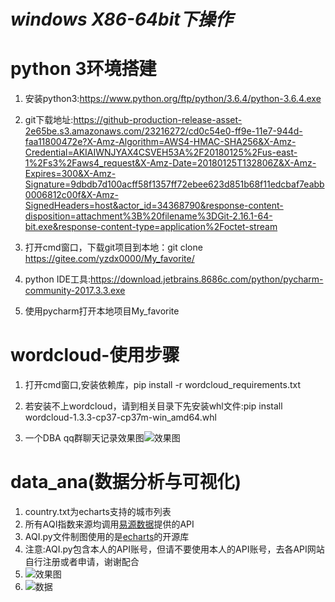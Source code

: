 # _windows X86-64bit下操作_ 

# python 3环境搭建
1. 安装python3:https://www.python.org/ftp/python/3.6.4/python-3.6.4.exe

1. git下载地址:https://github-production-release-asset-2e65be.s3.amazonaws.com/23216272/cd0c54e0-ff9e-11e7-944d-faa11800472e?X-Amz-Algorithm=AWS4-HMAC-SHA256&X-Amz-Credential=AKIAIWNJYAX4CSVEH53A%2F20180125%2Fus-east-1%2Fs3%2Faws4_request&X-Amz-Date=20180125T132806Z&X-Amz-Expires=300&X-Amz-Signature=9dbdb7d100acff58f1357ff72ebee623d851b68f11edcbaf7eabb0006812c00f&X-Amz-SignedHeaders=host&actor_id=34368790&response-content-disposition=attachment%3B%20filename%3DGit-2.16.1-64-bit.exe&response-content-type=application%2Foctet-stream
1. 打开cmd窗口，下载git项目到本地：git clone https://gitee.com/yzdx0000/My_favorite/
1. python IDE工具:https://download.jetbrains.8686c.com/python/pycharm-community-2017.3.3.exe
1. 使用pycharm打开本地项目My_favorite

# wordcloud-使用步骤

1. 打开cmd窗口,安装依赖库，pip install -r  wordcloud_requirements.txt

1. 若安装不上wordcloud，请到相关目录下先安装whl文件:pip install wordcloud-1.3.3-cp37-cp37m-win_amd64.whl
1. 一个DBA qq群聊天记录效果图![效果图](https://gitee.com/uploads/images/2018/0127/190004_fbed5eef_1734289.png "Figure_1.png")

# data_ana(数据分析与可视化)
1. country.txt为echarts支持的城市列表
1. 所有AQI指数来源均调用[易源数据](https://www.showapi.com/)提供的API
1. AQI.py文件制图使用的是[echarts](http://echarts.baidu.com/)的开源库
1. 注意:AQI.py包含本人的API账号，但请不要使用本人的API账号，去各API网站自行注册或者申请，谢谢配合
1. ![效果图](https://gitee.com/uploads/images/2018/0127/183410_70c0aac2_1734289.png "1.png")
1. ![数据](https://gitee.com/uploads/images/2018/0127/183447_cb72586d_1734289.png "2.png")